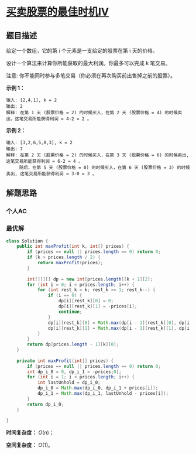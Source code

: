 # [买卖股票的最佳时机IV](https://leetcode-cn.com/problems/best-time-to-buy-and-sell-stock-iv/)

## 题目描述

给定一个数组，它的第 i 个元素是一支给定的股票在第 i 天的价格。

设计一个算法来计算你所能获取的最大利润。你最多可以完成 k 笔交易。

注意: 你不能同时参与多笔交易（你必须在再次购买前出售掉之前的股票）。

**示例 1：**

```
输入: [2,4,1], k = 2
输出: 2
解释: 在第 1 天 (股票价格 = 2) 的时候买入，在第 2 天 (股票价格 = 4) 的时候卖出，这笔交易所能获得利润 = 4-2 = 2 。
```

**示例 2：**

```
输入: [3,2,6,5,0,3], k = 2
输出: 7
解释: 在第 2 天 (股票价格 = 2) 的时候买入，在第 3 天 (股票价格 = 6) 的时候卖出, 这笔交易所能获得利润 = 6-2 = 4 。
     随后，在第 5 天 (股票价格 = 0) 的时候买入，在第 6 天 (股票价格 = 3) 的时候卖出, 这笔交易所能获得利润 = 3-0 = 3 。
```

## 解题思路

### 个人AC

### 最优解

```java
class Solution {
    public int maxProfit(int k, int[] prices) {
        if (prices == null || prices.length == 0) return 0;
        if (k > prices.length / 2) {
            return maxProfit(prices);
        }
        
        int[][][] dp = new int[prices.length][k + 1][2];
        for (int i = 0; i < prices.length; i++) {
            for (int rest_k = k; rest_k >= 1; rest_k--) {
                if (i == 0) {
                    dp[i][rest_k][0] = 0;
                    dp[i][rest_k][1] = -prices[i];
                    continue;
                }
                dp[i][rest_k][0] = Math.max(dp[i - 1][rest_k][0], dp[i - 1][rest_k][1] + prices[i]);
                dp[i][rest_k][1] = Math.max(dp[i - 1][rest_k][1], dp[i - 1][rest_k - 1][0] - prices[i]);
            }
        }
        return dp[prices.length - 1][k][0];
    }
    
    private int maxProfit(int[] prices) {
        if (prices == null || prices.length == 0) return 0;
        int dp_i_0 = 0, dp_i_1 = -prices[0];
        for (int i = 1; i < prices.length; i++) {
            int lastUnhold = dp_i_0;
            dp_i_0 = Math.max(dp_i_0, dp_i_1 + prices[i]);
            dp_i_1 = Math.max(dp_i_1, lastUnhold - prices[i]);
        }
        return dp_i_0;
    }
    
}	
```

**时间复杂度：** $O(n)$；

**空间复杂度：** $O(1)$。